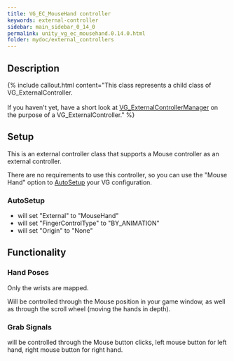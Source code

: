 ```yaml
---
title: VG_EC_MouseHand controller
keywords: external-controller
sidebar: main_sidebar_0_14_0
permalink: unity_vg_ec_mousehand.0.14.0.html
folder: mydoc/external_controllers
---
```


## Description

{% include callout.html content="This class represents a child class of VG_ExternalController.<br><br> If you haven't yet, have a short look at [VG_ExternalControllerManager](unity_component_vgexternalcontrollermanager.0.14.0.html) on the purpose of a VG_ExternalController." %}

## Setup 

This is an external controller class that supports a Mouse controller as an external controller.

There are no requirements to use this controller, so you can use the "Mouse Hand" option to [AutoSetup](unity_component_myvirtualgrasp.0.14.0.html#autosetup) your VG configuration.

### AutoSetup

* will set "External" to "MouseHand"
* will set "FingerControlType" to "BY_ANIMATION"
* will set "Origin" to "None"

## Functionality

### Hand Poses
Only the wrists are mapped.

Will be controlled through the Mouse position in your game window, as well as through the scroll wheel (moving the hands in depth).

### Grab Signals
will be controlled through the Mouse button clicks, left mouse button for left hand, right mouse button for right hand.

